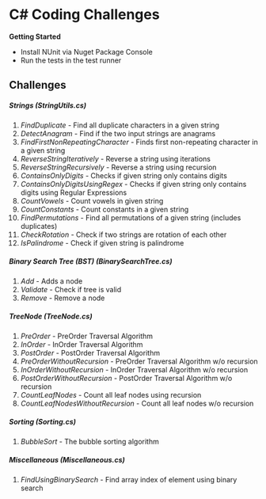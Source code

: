  C# Coding Challenges
===
**Getting Started**

* Install NUnit via Nuget Package Console
* Run the tests in the test runner

Challenges
---
##### Strings (*StringUtils.cs*)
1. *FindDuplicate* - Find all duplicate characters in a given string
2. *DetectAnagram* - Find if the two input strings are anagrams
3. *FindFirstNonRepeatingCharacter* - Finds first non-repeating character in a given string
4. *ReverseStringIteratively* - Reverse a string using iterations
5. *ReverseStringRecursively* - Reverse a string using recursion
6. *ContainsOnlyDigits* - Checks if given string only contains digits
7. *ContainsOnlyDigitsUsingRegex* - Checks if given string only contains digits using Regular Expressions
8. *CountVowels* - Count vowels in given string
9. *CountConstants* - Count constants in a given string
10. *FindPermutations* - Find all permutations of a given string (includes duplicates)
11. *CheckRotation* - Check if two strings are rotation of each other
12. *IsPalindrome* - Check if given string is palindrome 

##### Binary Search Tree (BST) (*BinarySearchTree.cs*)
1. *Add* - Adds a node 
2. *Validate* - Check if tree is valid 
3. *Remove* - Remove a node 

##### TreeNode (*TreeNode.cs*)
1. *PreOrder* - PreOrder Traversal Algorithm
2. *InOrder* - InOrder Traversal Algorithm
3. *PostOrder* - PostOrder Traversal Algorithm
4. *PreOrderWithoutRecursion* - PreOrder Traversal Algorithm w/o recursion
5. *InOrderWithoutRecursion* - InOrder Traversal Algorithm w/o recursion
6. *PostOrderWithoutRecursion* - PostOrder Traversal Algorithm w/o recursion
7. *CountLeafNodes* - Count all leaf nodes using recursion
8. *CountLeafNodesWithoutRecursion* - Count all leaf nodes w/o recursion

##### Sorting (*Sorting.cs*)
1. *BubbleSort* - The bubble sorting algorithm

##### Miscellaneous (*Miscellaneous.cs*)
1. *FindUsingBinarySearch* - Find array index of element using binary search


